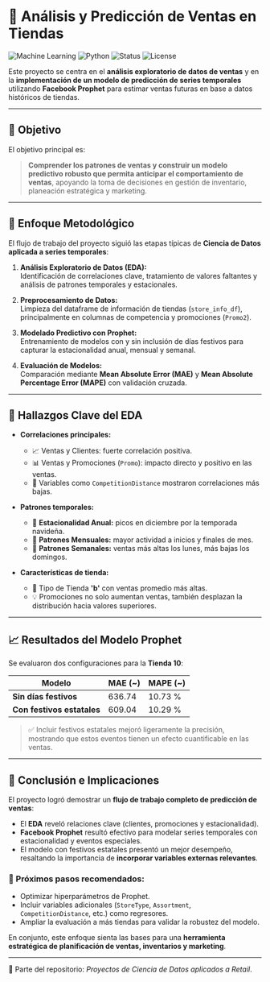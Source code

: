 # 🛒 Análisis y Predicción de Ventas en Tiendas
![Machine Learning](https://img.shields.io/badge/Machine-Learning-orange) ![Python](https://img.shields.io/badge/Python-3.10-blue) ![Status](https://img.shields.io/badge/Status-Active-success) ![License](https://img.shields.io/badge/License-MIT-lightgrey)  

Este proyecto se centra en el **análisis exploratorio de datos de ventas** y en la **implementación de un modelo de predicción de series temporales** utilizando **Facebook Prophet** para estimar ventas futuras en base a datos históricos de tiendas.

---

## 🎯 Objetivo

El objetivo principal es:

> **Comprender los patrones de ventas y construir un modelo predictivo robusto que permita anticipar el comportamiento de ventas**, apoyando la toma de decisiones en gestión de inventario, planeación estratégica y marketing.

---

## 🔎 Enfoque Metodológico

El flujo de trabajo del proyecto siguió las etapas típicas de **Ciencia de Datos aplicada a series temporales**:

1. **Análisis Exploratorio de Datos (EDA):**  
   Identificación de correlaciones clave, tratamiento de valores faltantes y análisis de patrones temporales y estacionales.

2. **Preprocesamiento de Datos:**  
   Limpieza del dataframe de información de tiendas (`store_info_df`), principalmente en columnas de competencia y promociones (`Promo2`).

3. **Modelado Predictivo con Prophet:**  
   Entrenamiento de modelos con y sin inclusión de días festivos para capturar la estacionalidad anual, mensual y semanal.

4. **Evaluación de Modelos:**  
   Comparación mediante **Mean Absolute Error (MAE)** y **Mean Absolute Percentage Error (MAPE)** con validación cruzada.

---

## 📌 Hallazgos Clave del EDA

- **Correlaciones principales:**
  - 📈 Ventas y Clientes: fuerte correlación positiva.  
  - 📊 Ventas y Promociones (`Promo`): impacto directo y positivo en las ventas.  
  - 🔎 Variables como `CompetitionDistance` mostraron correlaciones más bajas.  

- **Patrones temporales:**
  - 🎄 **Estacionalidad Anual:** picos en diciembre por la temporada navideña.  
  - 📅 **Patrones Mensuales:** mayor actividad a inicios y finales de mes.  
  - 📆 **Patrones Semanales:** ventas más altas los lunes, más bajas los domingos.  

- **Características de tienda:**
  - 🏬 Tipo de Tienda **'b'** con ventas promedio más altas.  
  - 💡 Promociones no solo aumentan ventas, también desplazan la distribución hacia valores superiores.  

---

## 📈 Resultados del Modelo Prophet

Se evaluaron dos configuraciones para la **Tienda 10**:

| Modelo                           | MAE (~) | MAPE (~) |
|----------------------------------|---------|----------|
| **Sin días festivos**            | 636.74  | 10.73 %  |
| **Con festivos estatales**       | 609.04  | 10.29 %  |

> ✅ Incluir festivos estatales mejoró ligeramente la precisión, mostrando que estos eventos tienen un efecto cuantificable en las ventas.

---

## 🏁 Conclusión e Implicaciones

El proyecto logró demostrar un **flujo de trabajo completo de predicción de ventas**:  

- El **EDA** reveló relaciones clave (clientes, promociones y estacionalidad).  
- **Facebook Prophet** resultó efectivo para modelar series temporales con estacionalidad y eventos especiales.  
- El modelo con festivos estatales presentó un mejor desempeño, resaltando la importancia de **incorporar variables externas relevantes**.  

### 🚀 Próximos pasos recomendados:
- Optimizar hiperparámetros de Prophet.  
- Incluir variables adicionales (`StoreType`, `Assortment`, `CompetitionDistance`, etc.) como regresores.  
- Ampliar la evaluación a más tiendas para validar la robustez del modelo.  

En conjunto, este enfoque sienta las bases para una **herramienta estratégica de planificación de ventas, inventarios y marketing**.  

---
📂 Parte del repositorio: *Proyectos de Ciencia de Datos aplicados a Retail*.
